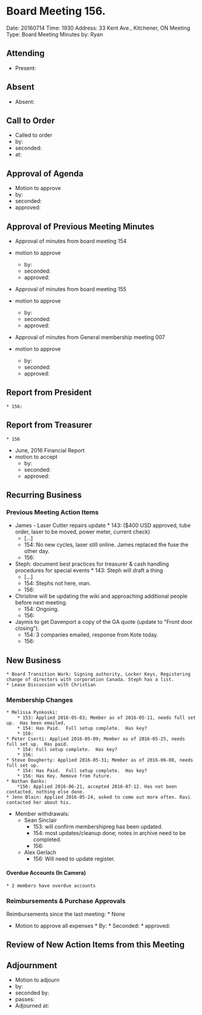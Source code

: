 # Board Meeting 156.

Date: 20160714
Time: 1930
Address: 33 Kent Ave., Kitchener, ON
Meeting Type: Board Meeting
Minutes by: Ryan

## Attending
* Present: 

## Absent
* Absent: 

## Call to Order
* Called to order
 * by: 
 * seconded:  
 * at: 

## Approval of Agenda
* Motion to approve
 * by: 
 * seconded: 
 * approved:

## Approval of Previous Meeting Minutes
* Approval of minutes from board meeting 154
 * motion to approve
     * by: 
     * seconded: 
     * approved: 

* Approval of minutes from board meeting 155
 * motion to approve
     * by: 
     * seconded: 
     * approved: 

* Approval of minutes from General membership meeting 007
 * motion to approve
     * by: 
     * seconded: 
     * approved: 

## Report from President
	* 156:

## Report from Treasurer
	* 156

* June, 2016 Financial Report
 * motion to accept
     * by: 
     * seconded: 
     * approved:

## Recurring Business

### Previous Meeting Action Items
* James - Laser Cutter repairs update
        * 143: ($400 USD approved, tube order, laser to be moved, power meter, current check)
	* [...]
	* 154: No new cycles, laser still online.  James replaced the fuse the other day.
	* 156:
* Steph: document best practices for treasurer & cash handling procedures for special events
        * 143: Steph will draft a thing
	* [...]
	* 154: Stephs not here, man.
	* 156:
* Christine will be updating the wiki and approaching additional people before next meeting.
	* 154: Ongoing.
	* 156:
* Jaymis to get Davenport a copy of the GA quote (update to "Front door closing").
	* 154: 3 companies emailed, response from Kote today.
	* 156:

## New Business

	* Board Transition Work: Signing authority, Locker Keys, Registering change of directors with corporation Canada. Steph has a list.
	* Lease Discussion with Christian 

### Membership Changes 
	* Melissa Pynkoski:
		* 153: Applied 2016-05-03; Member as of 2016-05-11, needs full set up.  Has been emailed.
		* 154: Has Paid.  Full setup complete.  Has key?
		* 156:
	* Peter Cserti: Applied 2016-05-09; Member as of 2016-05-25, needs full set up.  Has paid.
		* 154: Full setup complete.  Has key?
		* 156: 
	* Steve Dougherty: Applied 2016-05-31; Member as of 2016-06-08, needs full set up.
		* 154: Has Paid.  Full setup complete.  Has key?
		* 156: Has Key. Remove from future.
	* Nathan Banks:
		*156: Applied 2016-06-21, accepted 2016-07-12. Has not been contacted, nothing else done.
	* Jenn Blain: Applied 2016-05-24, asked to come out more often. Ravi contacted her about his.

* Member withdrawals:
	* Sean Sinclair
		* 153: will confirm membershipreg has been updated.
		* 154: most updates/cleanup done; notes in archive need to be completed.
		* 156:
	* Alex Gerlach
		* 156: Will need to update register. 

#### Overdue Accounts (In Camera)
	* 2 members have overdue accounts

### Reimbursements & Purchase Approvals
Reimbursements since the last meeting:
	* None

* Motion to approve all expenses
		* By: 
		* Seconded: 
		* approved:

## Review of New Action Items from this Meeting

## Adjournment
* Motion to adjourn
 * by: 
 * seconded by: 
 * passes:  
* Adjourned at: 
